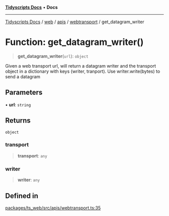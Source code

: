 [**Tidyscripts Docs**](../../../../../../../README.md) • **Docs**

***

[Tidyscripts Docs](../../../../../../../globals.md) / [web](../../../../../README.md) / [apis](../../../README.md) / [webtransport](../README.md) / get\_datagram\_writer

# Function: get\_datagram\_writer()

> **get\_datagram\_writer**(`url`): `object`

Given a web transport url, will return a datagram writer and the transport object 
in a dictionary with keys (writer, tranport).
Use writer.write(bytes) to send a datagram

## Parameters

• **url**: `string`

## Returns

`object`

### transport

> **transport**: `any`

### writer

> **writer**: `any`

## Defined in

[packages/ts\_web/src/apis/webtransport.ts:35](https://github.com/sheunaluko/tidyscripts/blob/master/packages/ts_web/src/apis/webtransport.ts#L35)
